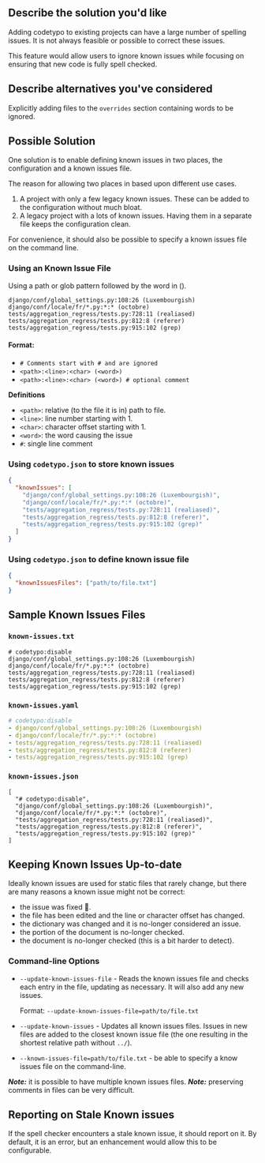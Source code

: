 ## Describe the solution you'd like

Adding codetypo to existing projects can have a large number of spelling issues. It is not always feasible or possible to correct these issues.

This feature would allow users to ignore known issues while focusing on ensuring that new code is fully spell checked.

## Describe alternatives you've considered

Explicitly adding files to the `overrides` section containing words to be ignored.

## Possible Solution

One solution is to enable defining known issues in two places, the configuration and a known issues file.

The reason for allowing two places in based upon different use cases.

1. A project with only a few legacy known issues. These can be added to the configuration without much bloat.
1. A legacy project with a lots of known issues. Having them in a separate file keeps the configuration clean.

For convenience, it should also be possible to specify a known issues file on the command line.

### Using an Known Issue File

Using a path or glob pattern followed by the word in ().

```text
django/conf/global_settings.py:108:26 (Luxembourgish)
django/conf/locale/fr/*.py:*:* (octobre)
tests/aggregation_regress/tests.py:728:11 (realiased)
tests/aggregation_regress/tests.py:812:8 (referer)
tests/aggregation_regress/tests.py:915:102 (grep)
```

#### Format:

- `# Comments start with # and are ignored`
- `<path>:<line>:<char> (<word>)`
- `<path>:<line>:<char> (<word>) # optional comment`

**Definitions**

- `<path>`: relative (to the file it is in) path to file.
- `<line>`: line number starting with 1.
- `<char>`: character offset starting with 1.
- `<word>`: the word causing the issue
- `#`: single line comment

### Using `codetypo.json` to store known issues

```json
{
  "knownIssues": [
    "django/conf/global_settings.py:108:26 (Luxembourgish)",
    "django/conf/locale/fr/*.py:*:* (octobre)",
    "tests/aggregation_regress/tests.py:728:11 (realiased)",
    "tests/aggregation_regress/tests.py:812:8 (referer)",
    "tests/aggregation_regress/tests.py:915:102 (grep)"
  ]
}
```

### Using `codetypo.json` to define known issue file

```json
{
  "knownIssuesFiles": ["path/to/file.txt"]
}
```

## Sample Known Issues Files

### `known-issues.txt`

```text
# codetypo:disable
django/conf/global_settings.py:108:26 (Luxembourgish)
django/conf/locale/fr/*.py:*:* (octobre)
tests/aggregation_regress/tests.py:728:11 (realiased)
tests/aggregation_regress/tests.py:812:8 (referer)
tests/aggregation_regress/tests.py:915:102 (grep)
```

<!--- codetypo:enable --->

### `known-issues.yaml`

```yaml
# codetypo:disable
- django/conf/global_settings.py:108:26 (Luxembourgish)
- django/conf/locale/fr/*.py:*:* (octobre)
- tests/aggregation_regress/tests.py:728:11 (realiased)
- tests/aggregation_regress/tests.py:812:8 (referer)
- tests/aggregation_regress/tests.py:915:102 (grep)
```

<!--- codetypo:enable --->

### `known-issues.json`

```jsonc
[
  "# codetypo:disable",
  "django/conf/global_settings.py:108:26 (Luxembourgish)",
  "django/conf/locale/fr/*.py:*:* (octobre)",
  "tests/aggregation_regress/tests.py:728:11 (realiased)",
  "tests/aggregation_regress/tests.py:812:8 (referer)",
  "tests/aggregation_regress/tests.py:915:102 (grep)"
]
```

<!--- codetypo:enable --->

## Keeping Known Issues Up-to-date

Ideally known issues are used for static files that rarely change, but there are many reasons a known issue might not be correct:

- the issue was fixed 🎉.
- the file has been edited and the line or character offset has changed.
- the dictionary was changed and it is no-longer considered an issue.
- the portion of the document is no-longer checked.
- the document is no-longer checked (this is a bit harder to detect).

### Command-line Options

- `--update-known-issues-file` - Reads the known issues file and checks each entry in the file, updating as necessary. It will also add any new issues.

  Format: `--update-known-issues-file=path/to/file.txt`

- `--update-known-issues` - Updates all known issues files. Issues in new files are added to the closest known issue file (the one resulting in the shortest relative path without `../`).
- `--known-issues-file=path/to/file.txt` - be able to specify a know issues file on the command-line.

**_Note:_** it is possible to have multiple known issues files.
**_Note:_** preserving comments in files can be very difficult.

## Reporting on Stale Known issues

If the spell checker encounters a stale known issue, it should report on it. By default, it is an error, but an enhancement would allow this to be configurable.

<!---
codetypo:ignore Luxembourgish octobre realiased referer
--->
